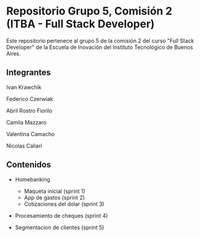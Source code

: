 # Repositorio Grupo 5, Comisión 2 (ITBA - Full Stack Developer)

Este repositorio pertenece al grupo 5 de la comisión 2 del curso "Full Stack Developer" de la Escuela de Inovación del Instituto Tecnológico de Buenos Aires.

## Integrantes

Ivan Krawchik

Federico Czerwiak

Abril Rostro Fiorilo

Camila Mazzaro

Valentina Camacho

Nicolas Caliari

## Contenidos

* Homebanking

    * Maqueta inicial (sprint 1) 
    * App de gastos (sprint 2) 
    * Cotizaciones del dolar (sprint 3) 
    
* Procesamiento de cheques (sprint 4) 

* Segmentacion de clientes (sprint 5) 
